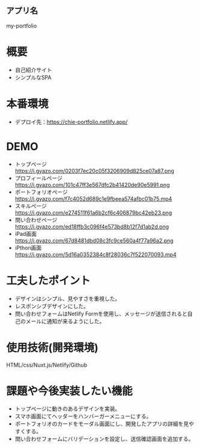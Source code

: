 ## アプリ名
my-portfolio


# 概要
- 自己紹介サイト
- シンプルなSPA
　

# 本番環境
- デプロイ先：https://chie-portfolio.netlify.app/


# DEMO
- トップページ　https://i.gyazo.com/0203f7ec20c05f3206909d825ce07a87.png
- プロフィールページ　https://i.gyazo.com/101c47ff3e567dfc2b41420de90e5991.png
- ポートフォリオページ　https://i.gyazo.com/f7c4052d689c1e9fbeea574afbc01b75.mp4
- スキルページ　https://i.gyazo.com/e274511f61a6b2cf6c406879bc42eb23.png
- 問い合わせページ　https://i.gyazo.com/ed18ffb3c096f4e573bd8b12f7d1ab2d.png
- iPad画面　https://i.gyazo.com/67d8481dbd08c3fc9ce560a4f77a96a2.png
- iPthon画面　https://i.gyazo.com/5d16a0352384c8f28036c7f522070093.mp4


# 工夫したポイント
- デザインはシンプル、見やすさを重視した。
- レスポンシブデザインにした。
- 問い合わせフォームはNetlify Formを使用し、メッセージが送信されると自己のメールに通知が来るようにした。


# 使用技術(開発環境)
HTML/css/Nuxt.js/Netlify/Github


# 課題や今後実装したい機能
- トップページに動きのあるデザインを実装。
- スマホ画面にてヘッダーをハンバーガーメニューにする。
- ポートフォリオのカードをモーダル画面にし、開発したアプリの詳細を見やすくする。
- 問い合わせフォームにバリデーションを設定し、送信確認画面を追加する。